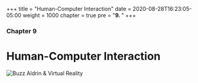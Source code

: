 +++
title = "Human-Computer Interaction"
date = 2020-08-28T16:23:05-05:00
weight = 1000
chapter = true
pre = "<b>9. </b>"
+++

### Chapter 9

# Human-Computer Interaction

![Buzz Aldrin & Virtual Reality](https://upload.wikimedia.org/wikipedia/commons/thumb/6/61/Apollo_11_astronaut_Buzz_Aldrin_and_Erisa_Hines_speak_to_members_of_the_news_media_during_a_preview_of_the_new_Destination_Mars_%2829712147171%29.jpg/1024px-Apollo_11_astronaut_Buzz_Aldrin_and_Erisa_Hines_speak_to_members_of_the_news_media_during_a_preview_of_the_new_Destination_Mars_%2829712147171%29.jpg)
